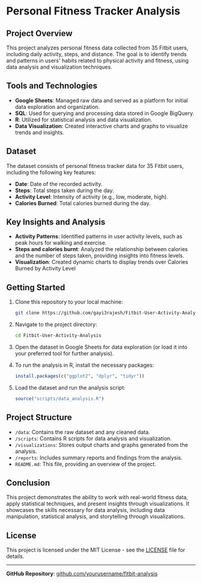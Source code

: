 # Personal Fitness Tracker Analysis

## Project Overview

This project analyzes personal fitness data collected from 35 Fitbit users, including daily activity, steps, and distance. The goal is to identify trends and patterns in users' habits related to physical activity and fitness, using data analysis and visualization techniques.

## Tools and Technologies

- **Google Sheets**: Managed raw data and served as a platform for initial data exploration and organization.
- **SQL**: Used for querying and processing data stored in Google BigQuery.
- **R**: Utilized for statistical analysis and data visualization.
- **Data Visualization**: Created interactive charts and graphs to visualize trends and insights.

## Dataset

The dataset consists of personal fitness tracker data for 35 Fitbit users, including the following key features:
- **Date**: Date of the recorded activity.
- **Steps**: Total steps taken during the day.
- **Activity Level**: Intensity of activity (e.g., low, moderate, high).
- **Calories Burned**: Total calories burned during the day.

## Key Insights and Analysis

- **Activity Patterns**: Identified patterns in user activity levels, such as peak hours for walking and exercise.
- **Steps and calories burnt**: Analyzed the relationship between calories and the number of steps taken, providing insights into fitness levels.
- **Visualization**: Created dynamic charts to display trends over Calories Burned by Activity Level

## Getting Started

1. Clone this repository to your local machine:
    ```bash
    git clone https://github.com/gayi3rajesh/Fitbit-User-Activity-Analysis.git
    ```

2. Navigate to the project directory:
    ```bash
    cd Fitbit-User-Activity-Analysis
    ```

3. Open the dataset in Google Sheets for data exploration (or load it into your preferred tool for further analysis).

4. To run the analysis in R, install the necessary packages:
    ```R
    install.packages(c("ggplot2", "dplyr", "tidyr"))
    ```

5. Load the dataset and run the analysis script:
    ```R
    source("scripts/data_analysis.R")
    ```

## Project Structure

- `/data`: Contains the raw dataset and any cleaned data.
- `/scripts`: Contains R scripts for data analysis and visualization.
- `/visualizations`: Stores output charts and graphs generated from the analysis.
- `/reports`: Includes summary reports and findings from the analysis.
- `README.md`: This file, providing an overview of the project.

## Conclusion

This project demonstrates the ability to work with real-world fitness data, apply statistical techniques, and present insights through visualizations. It showcases the skills necessary for data analysis, including data manipulation, statistical analysis, and storytelling through visualizations.

## License

This project is licensed under the MIT License - see the [LICENSE](LICENSE) file for details.

---

**GitHub Repository**: [github.com/yourusername/fitbit-analysis](https://github.com/yourusername/fitbit-analysis)


